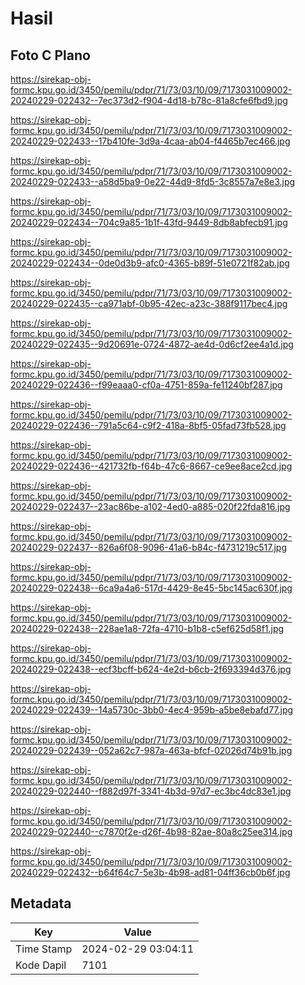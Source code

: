 # Hasil

## Foto C Plano

https://sirekap-obj-formc.kpu.go.id/3450/pemilu/pdpr/71/73/03/10/09/7173031009002-20240229-022432--7ec373d2-f904-4d18-b78c-81a8cfe6fbd9.jpg

https://sirekap-obj-formc.kpu.go.id/3450/pemilu/pdpr/71/73/03/10/09/7173031009002-20240229-022433--17b410fe-3d9a-4caa-ab04-f4465b7ec466.jpg

https://sirekap-obj-formc.kpu.go.id/3450/pemilu/pdpr/71/73/03/10/09/7173031009002-20240229-022433--a58d5ba9-0e22-44d9-8fd5-3c8557a7e8e3.jpg

https://sirekap-obj-formc.kpu.go.id/3450/pemilu/pdpr/71/73/03/10/09/7173031009002-20240229-022434--704c9a85-1b1f-43fd-9449-8db8abfecb91.jpg

https://sirekap-obj-formc.kpu.go.id/3450/pemilu/pdpr/71/73/03/10/09/7173031009002-20240229-022434--0de0d3b9-afc0-4365-b89f-51e0721f82ab.jpg

https://sirekap-obj-formc.kpu.go.id/3450/pemilu/pdpr/71/73/03/10/09/7173031009002-20240229-022435--ca971abf-0b95-42ec-a23c-388f9117bec4.jpg

https://sirekap-obj-formc.kpu.go.id/3450/pemilu/pdpr/71/73/03/10/09/7173031009002-20240229-022435--9d20691e-0724-4872-ae4d-0d6cf2ee4a1d.jpg

https://sirekap-obj-formc.kpu.go.id/3450/pemilu/pdpr/71/73/03/10/09/7173031009002-20240229-022436--f99eaaa0-cf0a-4751-859a-fe11240bf287.jpg

https://sirekap-obj-formc.kpu.go.id/3450/pemilu/pdpr/71/73/03/10/09/7173031009002-20240229-022436--791a5c64-c9f2-418a-8bf5-05fad73fb528.jpg

https://sirekap-obj-formc.kpu.go.id/3450/pemilu/pdpr/71/73/03/10/09/7173031009002-20240229-022436--421732fb-f64b-47c6-8667-ce9ee8ace2cd.jpg

https://sirekap-obj-formc.kpu.go.id/3450/pemilu/pdpr/71/73/03/10/09/7173031009002-20240229-022437--23ac86be-a102-4ed0-a885-020f22fda816.jpg

https://sirekap-obj-formc.kpu.go.id/3450/pemilu/pdpr/71/73/03/10/09/7173031009002-20240229-022437--826a6f08-9096-41a6-b84c-f4731219c517.jpg

https://sirekap-obj-formc.kpu.go.id/3450/pemilu/pdpr/71/73/03/10/09/7173031009002-20240229-022438--6ca9a4a6-517d-4429-8e45-5bc145ac630f.jpg

https://sirekap-obj-formc.kpu.go.id/3450/pemilu/pdpr/71/73/03/10/09/7173031009002-20240229-022438--228ae1a8-72fa-4710-b1b8-c5ef625d58f1.jpg

https://sirekap-obj-formc.kpu.go.id/3450/pemilu/pdpr/71/73/03/10/09/7173031009002-20240229-022438--ecf3bcff-b624-4e2d-b6cb-2f693394d376.jpg

https://sirekap-obj-formc.kpu.go.id/3450/pemilu/pdpr/71/73/03/10/09/7173031009002-20240229-022439--14a5730c-3bb0-4ec4-959b-a5be8ebafd77.jpg

https://sirekap-obj-formc.kpu.go.id/3450/pemilu/pdpr/71/73/03/10/09/7173031009002-20240229-022439--052a62c7-987a-463a-bfcf-02026d74b91b.jpg

https://sirekap-obj-formc.kpu.go.id/3450/pemilu/pdpr/71/73/03/10/09/7173031009002-20240229-022440--f882d97f-3341-4b3d-97d7-ec3bc4dc83e1.jpg

https://sirekap-obj-formc.kpu.go.id/3450/pemilu/pdpr/71/73/03/10/09/7173031009002-20240229-022440--c7870f2e-d26f-4b98-82ae-80a8c25ee314.jpg

https://sirekap-obj-formc.kpu.go.id/3450/pemilu/pdpr/71/73/03/10/09/7173031009002-20240229-022432--b64f64c7-5e3b-4b98-ad81-04ff36cb0b6f.jpg


## Metadata

| Key        | Value               |
| ---------- | ------------------- |
| Time Stamp | 2024-02-29 03:04:11 |
| Kode Dapil | 7101                |



